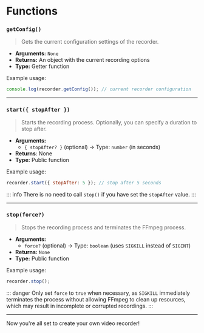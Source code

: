 # Functions

### `getConfig()`
> Gets the current configuration settings of the recorder.
- **Arguments:** `None`
- **Returns:** An object with the current recording options
- **Type:** Getter function

Example usage:

```js
console.log(recorder.getConfig()); // current recorder configuration
```

---

### `start({ stopAfter })`
> Starts the recording process. Optionally, you can specify a duration to stop after.
- **Arguments:**
    - `{ stopAfter? }` (optional) → Type: `number` (in seconds)
- **Returns**: None
- **Type:** Public function

Example usage:

```javascript
recorder.start({ stopAfter: 5 }); // stop after 5 seconds
```

::: info
There is no need to call `stop()` if you have set the `stopAfter` value.
:::

---

### `stop(force?)`
> Stops the recording process and terminates the FFmpeg process.
- **Arguments:**
    - `force?` (optional) → Type: `boolean` (uses `SIGKILL` instead of `SIGINT`)
- **Returns:** `None`
- **Type:** Public function

Example usage:

```javascript
recorder.stop();
```

::: danger
Only set `force` to `true` when necessary, as `SIGKILL` immediately terminates the process without allowing FFmpeg to clean up resources, which may result in incomplete or corrupted recordings.
:::

---

Now you're all set to create your own video recorder!
